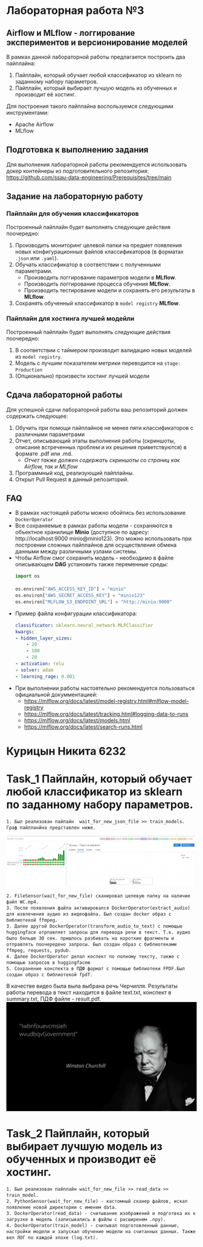 # Лабораторная работа №3

## Airflow и MLflow - логгирование экспериментов и версионирование моделей

В рамках данной лабораторной работы предлагается построить два пайплайна:

1. Пайплайн, который обучает любой классификатор из sklearn по заданному набору параметров.
2. Пайплайн, который выбирает лучшую модель из обученных и производит её хостинг.

Для построения такого пайплайна воспользуемся следующими инструментами:

- Apache Airflow
- MLflow

## Подготовка к выполнению задания

Для выполнения лабораторной работы рекомендуется использовать докер контейнеры из подготовительного репозитория: https://github.com/ssau-data-engineering/Prerequisites/tree/main

## Задание на лабораторную работу

### Пайплайн для обучения классификаторов

Построенный пайплайн будет выполнять следующие действия поочередно:

1. Производить мониторинг целевой папки на предмет появления новых конфигурационных файлов классификаторов (в форматах `.json` или `.yaml`).
2. Обучать классификатор в соответствии с полученными параметрами. 
   - Производить логгирование параметров модели в **MLflow**. 
   - Производить логгирование процесса обучения **MLflow**. 
   - Производить тестирование модели и сохранять его результаты в **MLflow**.
3. Сохранять обученный классификатор в `model registry` **MLflow**.

### Пайплайн для хостинга лучшей модейли

Построенный пайплайн будет выполнять следующие действия поочередно:

1. В соответствии с таймером производит валидацию новых моделей из `model registry`.
2. Модель с лучшим показателем метрики переводится на `stage: Production`
3. (Опционально) произвести хостинг лучшей модели

## Сдача лабораторной работы

Для успешной сдачи лабораторной работы ваш репозиторий должен содержать следующее:

1. Обучить при помощи пайплайнов не менее пяти классификаторов с различными параметрами
2. Отчет, описывающий этапы выполнения работы (скриншоты, описание встреченных проблем и их решения приветствуются) в формате .pdf или .md.
   - *Отчет также должен содержать скриншоты со страниц как Airflow, так и MLflow*
3. Программный код, реализующий пайплайны.
4. Открыт Pull Request в данный репозиторий.

## FAQ

- В рамках настоящей работы можно обойтись без использование `DockerOperator`
- Все сохраняемые в рамках работы модели - сохраняются в объектное хранилище **Minio** (доступное по адресу: http://localhost:9000 minio@minio123).
Это можно использовать при построении сложных пайплайнов для осуществления обмена данными между различными узлами системы.
- Чтобы Airflow смог сохранить модель - необходимо в файле описывающем **DAG** установить также переменные среды:
    ```python
    import os

    os.environ["AWS_ACCESS_KEY_ID"] = "minio"
    os.environ["AWS_SECRET_ACCESS_KEY"] = "minio123"
    os.environ["MLFLOW_S3_ENDPOINT_URL"] = "http://minio:9000"
    ```
- Пример файла конфигурации классификатора:
    ```yaml
    classificator: sklearn.neural_network.MLPClassifier
    kwargs:
    - hidden_layer_sizes:
        - 20
        - 100
        - 20
    - activation: relu
    - solver: adam
    - learning_rage: 0.001
    ```
- При выполнении работы настоятельно рекомендуется пользоваться официальной докумментацией:
  * https://mlflow.org/docs/latest/model-registry.html#mlflow-model-registry
  * https://mlflow.org/docs/latest/tracking.html#logging-data-to-runs
  * https://mlflow.org/docs/latest/models.html
  * https://mlflow.org/docs/latest/search-runs.html
 
#  Курицын Никита 6232
# Task_1 Пайплайн, который обучает любой классификатор из sklearn по заданному набору параметров. 
    1. Был реализован пайпайн  wait_for_new_json_file >> train_models. Граф пайпланйна представлен ниже.
![Пример изображения](https://github.com/BandooSs/Lab-3-2024/blob/main/data/LR_3_task1/airflow_graph.png)
    
    2. FileSensor(wait_for_new_file) сканировал целевую папку на наличие файл WC.mp4.
    3. После появления файла активировался DockerOperator(extract_audio) для извлечения аудио из видеофайла. Был создан docker образ с библиотекой ffmpeg.
    3. Далее другой DockerOperator(transform_audio_to_text) с помощью huggingface отрпавляет запросы для перевода речи в текст. Т.к. аудио было больше 30 сек. пришлось разбивать на короткие фрагменты и отправлять поочередено запросы. Был создан образ с библиотеками ffmpeg, requests, pydub.
    4. Далее DockerOperator делал коспект по полному тексту, также с помощью запросов в huggingfaceю
    5. Сохранение конспекта в ПДФ формат с помощью библиотеки FPDF.Был создан образ с библиотекой fpdf.
В качестве видео была выла выбрана речь Черчилля. Результаты работы перевода в текст находится в файле text.txt, конспект в summary.txt,  ПДФ файле - result.pdf.
![Пример изображения](https://github.com/BandooSs/Lab-2-2024/blob/main/1.PNG)
# Task_2 Пайплайн, который выбирает лучшую модель из обученных и производит её хостинг.
    1. Был реализован пайплайн wait_for_new_file >> read_data >> train_model.
    2. PythonSensor(wait_for_new_file) - кастомный сканер файлов, искал появление новой директории с именем data.
    3. DockerOperator(read_data) - считывание изображений и подготвка их к загрузке в модель (записывались в файлы с расширенем .npy).
    4. DockerOperator(train_model) - считывал подготовленный данные, настройки модели и запускал обучение модели на считанных данных. Также вел ЛОГ по каждой эпохе (log.txt).
